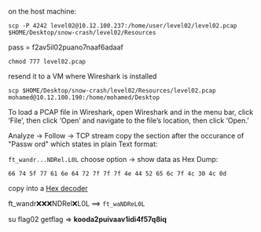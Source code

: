 
on the host machine:
```
scp -P 4242 level02@10.12.100.237:/home/user/level02/level02.pcap $HOME/Desktop/snow-crash/level02/Resources
```

pass = f2av5il02puano7naaf6adaaf

`chmod 777 level02.pcap`

resend it to a VM where Wireshark is installed
```
scp $HOME/Desktop/snow-crash/level02/Resources/level02.pcap mohamed@10.12.100.190:/home/mohamed/Desktop
```
To load a PCAP file in Wireshark, open Wireshark and in the menu bar, click ‘File’, then click ‘Open’ and navigate to the file’s location, then click ‘Open.’

Analyze -> Follow -> TCP stream 
copy the section after the occurance of "Passw ord" which states in plain Text format:

`ft_wandr...NDRel.L0L`
choose option -> show data as Hex Dump: 

`66 74 5f 77 61 6e 64 72 7f 7f 7f 4e 44 52 65 6c 7f 4c 30 4c 0d`

copy into a [Hex decoder](https://cryptii.com/pipes/hex-decoder)

ft_wandr:x::x::x:NDRel:x:L0L ==> `ft_waNDReL0L`

su flag02
getflag => **kooda2puivaav1idi4f57q8iq**




